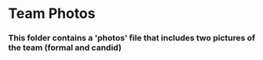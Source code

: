 # Team Photos

### This folder contains a 'photos' file that includes two pictures of the team (formal and candid)
